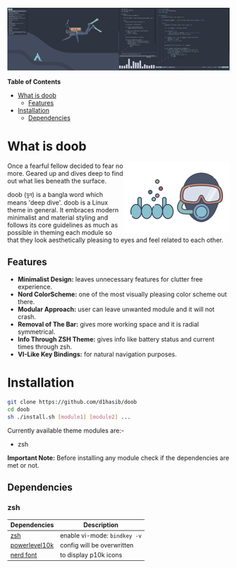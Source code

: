 ![doob mockup](img/doob-mockup.png)

**Table of Contents**

- [What is doob](#what-is-doob)
  - [Features](#features)
- [Installation](#installation)
  - [Dependencies](#dependencies)

# What is doob

<img src="img/doob-logo.png" align="right" />

Once a fearful fellow decided to fear no more. Geared up and dives
deep to find out what lies beneath the surface.

doob (ডুব) is a bangla word which means 'deep dive'.
doob is a Linux theme in general. It embraces modern minimalist
and material styling and follows its core guidelines
as much as possible in theming each module so that they look
aesthetically pleasing to eyes and feel related to each other.

## Features

- **Minimalist Design:** leaves unnecessary features for
  clutter free experience.
- **Nord ColorScheme:** one of the most visually pleasing
  color scheme out there.
- **Modular Approach:** user can leave unwanted module and it
  will not crash.
- **Removal of The Bar:** gives more working space and it is
  radial symmetrical.
- **Info Through ZSH Theme:** gives info like battery
  status and current times through zsh.
- **VI-Like Key Bindings:** for natural navigation purposes.

# Installation

```bash
git clone https://github.com/d1hasib/doob
cd doob
sh ./install.sh [module1] [module2] ...
```

Currently available theme modules are:-

- zsh

**Important Note:** Before installing any module check if
the dependencies are met or not.

## Dependencies

### zsh

| Dependencies                                              | Description                  |
| --------------------------------------------------------- | ---------------------------- |
| [zsh](http://zsh.sourceforge.net)                         | enable vi-mode: `bindkey -v` |
| [powerlevel10k](https://github.com/romkatv/powerlevel10k) | config will be overwritten   |
| [nerd font](https://www.nerdfonts.com/)                   | to display p10k icons        |
